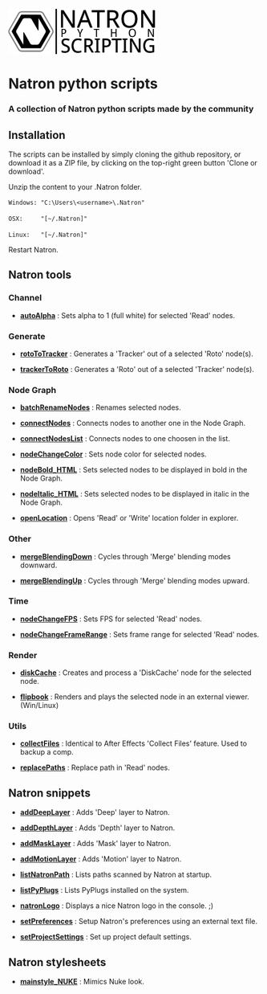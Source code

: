 ![Image](Resources/community-scripting-logo.png)
# Natron python scripts
### A collection of Natron python scripts made by the community
## Installation
The scripts can be installed by simply cloning the github repository, or download it as a ZIP file, by clicking on the top-right green button 'Clone or download'.

Unzip the content to your .Natron folder.


    Windows: "C:\Users\<username>\.Natron"

    OSX:     "[~/.Natron]"

    Linux:   "[~/.Natron]"

Restart Natron.

## Natron tools

### Channel
- **[autoAlpha](/Python_GUI/autoAlpha)** : Sets alpha to 1 (full white) for selected 'Read' nodes.

### Generate
- **[rotoToTracker](/Python_GUI/rotoToTracker)** : Generates a 'Tracker' out of a selected 'Roto' node(s).

- **[trackerToRoto](/Python_GUI/trackerToRoto)** : Generates a 'Roto' out of a selected 'Tracker' node(s).

### Node Graph
- **[batchRenameNodes](/Python_GUI/batchRenameNodes)** : Renames selected nodes.

- **[connectNodes](/Python_GUI/connectNodes)** : Connects nodes to another one in the Node Graph.

- **[connectNodesList](/Python_GUI/connectNodesList)** : Connects nodes to one choosen in the list.

- **[nodeChangeColor](/Python_GUI/nodeChangeColor)** : Sets node color for selected nodes.

- **[nodeBold_HTML](/Python_GUI/nodeBold_HTML)** : Sets selected nodes to be displayed in bold in the Node Graph.

- **[nodeItalic_HTML](/Python_GUI/nodeItalic_HTML)** : Sets selected nodes to be displayed in italic in the Node Graph.

- **[openLocation](/Python_GUI/openLocation)** : Opens 'Read' or 'Write' location folder in explorer.

### Other
- **[mergeBlendingDown](/Python_GUI/mergeBlendingDown)** : Cycles through 'Merge' blending modes downward.

- **[mergeBlendingUp](/Python_GUI/mergeBlendingUp)** : Cycles through 'Merge' blending modes upward.

### Time
- **[nodeChangeFPS](/Python_GUI/nodeChangeFPS)** : Sets FPS for selected 'Read' nodes.

- **[nodeChangeFrameRange](/Python_GUI/nodeChangeFrameRange)** : Sets frame range for selected 'Read' nodes.

### Render
- **[diskCache](/Python_GUI/diskCache)** : Creates and process a 'DiskCache' node for the selected node.

- **[flipbook](/Python_GUI/flipbook)** : Renders and plays the selected node in an external viewer. (Win/Linux)

### Utils
- **[collectFiles](/Python_GUI/collectFiles)** : Identical to After Effects 'Collect Files' feature. Used to backup a comp.

- **[replacePaths](/Python_GUI/replacePaths)** : Replace path in 'Read' nodes.

## Natron snippets
- **[addDeepLayer](/Python_INIT/addDeepLayer)** : Adds 'Deep' layer to Natron.

- **[addDepthLayer](/Python_INIT/addDepthLayer)** : Adds 'Depth' layer to Natron.

- **[addMaskLayer](/Python_INIT/addMaskLayer)** : Adds 'Mask' layer to Natron.

- **[addMotionLayer](/Python_INIT/addMotionLayer)** : Adds 'Motion' layer to Natron.

- **[listNatronPath](/Python_INIT/listNatronPath)** : Lists paths scanned by Natron at startup.

- **[listPyPlugs](/Python_INIT/listPyPlugs)** : Lists PyPlugs installed on the system.

- **[natronLogo](/Python_INIT/natronLogo)** : Displays a nice Natron logo in the console. ;)

- **[setPreferences](/Python_INIT/setPreferences)** : Setup Natron's preferences using an external text file.

- **[setProjectSettings](/Python_INIT/setProjectSettings)** : Set up project default settings.

## Natron stylesheets

- **[mainstyle_NUKE](/Stylesheet/mainstyle_NUKE)** : Mimics Nuke look.

